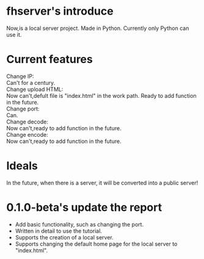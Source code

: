 # fhserver's introduce
Now,is a local server project.
Made in Python.
Currently only Python can use it.
# Current features
Change IP:<br/>
Can't for a century.<br/>
Change upload HTML:<br/>
Now can't,defult file is "index.html" in the work path. Ready to add function in the future.<br/>
Change port:<br/>
Can.<br/>
Change decode:<br/>
Now can't,ready to add function in the future.<br/>
Change encode:<br/>
Now can't,ready to add function in the future.
# Ideals
In the future, when there is a server, it will be converted into a public server!
# 0.1.0-beta's update the report
- Add basic functionality, such as changing the port.
- Written in detail to use the tutorial.
- Supports the creation of a local server.
- Supports changing the default home page for the local server to "index.html".
